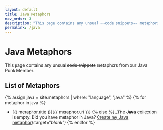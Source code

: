 ```yaml
---
layout: default
title: Java Metaphors
nav_order: 3
description: "This page contains any unsual ~~code snippets~~ metaphors from our Java Punk Member."
permalink: /java
---
```


# Java Metaphors

This page contains any unsual ~~code snippets~~ metaphors from our Java Punk Member.

## List of Metaphors
{% assign java = site.metaphors | where: "language", "java" %}
{% for metaphor in java %}
- [{{ metaphor.title }}]({{ metaphor.url }})
{% else %}
  _The **Java** collection is empty. Did you have metaphor in Java? [Create my Java metaphor](https://github.com/StreetCommunityProgrammer/metaphore/issues/new?assignees=&labels=metaphore&template=metaphore_request.yml&title=Add+%5BMETAPHORE+NAME%5D){:target="_blank"}_
{% endfor %}